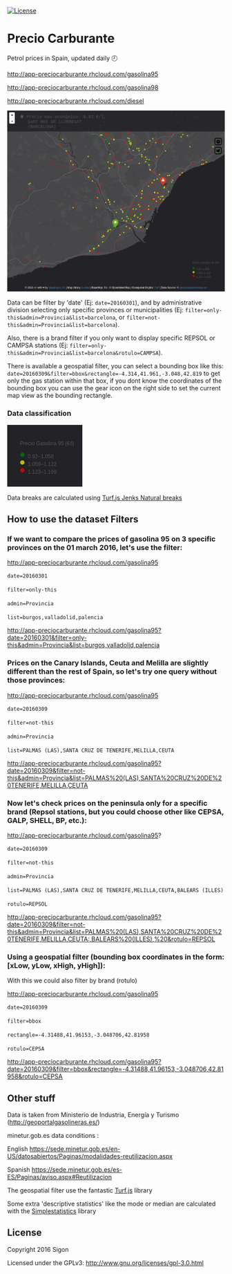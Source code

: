 
[![License](https://img.shields.io/badge/License-GNU-blue.svg)](https://github.com/sigon426/app-preciocarburante/blob/master/LICENSE)
 


# Precio Carburante


Petrol prices in Spain, updated daily  :clock8:

http://app-preciocarburante.rhcloud.com/gasolina95

http://app-preciocarburante.rhcloud.com/gasolina98

http://app-preciocarburante.rhcloud.com/diesel 

![precio carburante](https://raw.githubusercontent.com/sigon426/app-preciocarburante/master/public/img/screenshot_bbox.png)

Data can be filter by 'date' (Ej: `date=20160301`), and by administrative division selecting only specific provinces or municipalities (Ej: `filter=only-this&admin=Provincia&list=barcelona`, or `filter=not-this&admin=Provincia&list=barcelona`). 

Also, there is a brand filter if you only want to display specific REPSOL or CAMPSA stations (Ej: `filter=only-this&admin=Provincia&list=barcelona&rotulo=CAMPSA`).

There is available a geospatial filter, you can select a bounding box like this: `date=20160309&filter=bbox&rectangle=-4.314,41.961,-3.048,42.819` to get only the gas station within that box, if you dont know the coordinates of the bounding box you can use the gear icon on the right side to set the current map view as the bounding rectangle.

### Data classification

![legend](https://raw.githubusercontent.com/sigon426/app-preciocarburante/master/public/img/legend.png)

Data breaks are calculated using [Turf.js Jenks Natural breaks](http://turfjs.org/static/docs/module-turf_jenks.html)


## How to use the dataset Filters

### If we want to compare the prices of gasolina 95 on 3 specific provinces on the 01 march 2016, let's use the filter:

http://app-preciocarburante.rhcloud.com/gasolina95

    date=20160301

    filter=only-this

    admin=Provincia

    list=burgos,valladolid,palencia

http://app-preciocarburante.rhcloud.com/gasolina95?date=20160301&filter=only-this&admin=Provincia&list=burgos,valladolid,palencia

### Prices on the Canary Islands, Ceuta and Melilla are slightly different than the rest of Spain, so let's try one query without those provinces:

http://app-preciocarburante.rhcloud.com/gasolina95

    date=20160309

    filter=not-this

    admin=Provincia

    list=PALMAS (LAS),SANTA CRUZ DE TENERIFE,MELILLA,CEUTA

http://app-preciocarburante.rhcloud.com/gasolina95?date=20160309&filter=not-this&admin=Provincia&list=PALMAS%20(LAS),SANTA%20CRUZ%20DE%20TENERIFE,MELILLA,CEUTA

### Now let's check prices on the peninsula only for a specific brand (Repsol stations, but you could choose other like CEPSA, GALP, SHELL, BP, etc.): 

http://app-preciocarburante.rhcloud.com/gasolina95?

    date=20160309

    filter=not-this

    admin=Provincia

    list=PALMAS (LAS),SANTA CRUZ DE TENERIFE,MELILLA,CEUTA,BALEARS (ILLES)

    rotulo=REPSOL

http://app-preciocarburante.rhcloud.com/gasolina95?date=20160309&filter=not-this&admin=Provincia&list=PALMAS%20(LAS),SANTA%20CRUZ%20DE%20TENERIFE,MELILLA,CEUTA:,BALEARS%20(ILLES),%20&rotulo=REPSOL

### Using a geospatial filter (bounding box coordinates in the form: [xLow, yLow, xHigh, yHigh]): 

With this we could also filter by brand (rotulo)

http://app-preciocarburante.rhcloud.com/gasolina95

    date=20160309

    filter=bbox

    rectangle=-4.31488,41.96153,-3.048706,42.81958

    rotulo=CEPSA

http://app-preciocarburante.rhcloud.com/gasolina95?date=20160309&filter=bbox&rectangle=-4.31488,41.96153,-3.048706,42.81958&rotulo=CEPSA


## Other stuff

Data is taken from Ministerio de Industria, Energía y Turismo (http://geoportalgasolineras.es/)

minetur.gob.es data conditions :

English
https://sede.minetur.gob.es/en-US/datosabiertos/Paginas/modalidades-reutilizacion.aspx

Spanish
https://sede.minetur.gob.es/es-ES/Paginas/aviso.aspx#Reutilizacion

The geospatial filter use the fantastic [Turf.js](http://turfjs.org/) library

Some extra 'descriptive statistics' like the mode or median are calculated with the [Simplestatistics](http://simplestatistics.org/) library

## License

Copyright 2016 Sigon

Licensed under the GPLv3: http://www.gnu.org/licenses/gpl-3.0.html